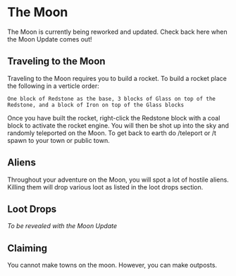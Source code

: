 # The Moon

The Moon is currently being reworked and updated. Check back here when the Moon Update comes out!

## Traveling to the Moon
Traveling to the Moon requires you to build a rocket. To build a rocket place the following in a verticle order: 

`One block of Redstone as the base, 3 blocks of Glass on top of the Redstone, and a block of Iron on top of the Glass blocks`

Once you have built the rocket, right-click the Redstone block with a coal block to activate the rocket engine. You will then be shot up into the sky and randomly teleported on the Moon. To get back to earth do /teleport or /t spawn to your town or public town. 


## Aliens
Throughout your adventure on the Moon, you will spot a lot of hostile aliens. Killing them will drop various loot as listed in the loot drops section. 

## Loot Drops

*To be revealed with the Moon Update*

## Claiming
You cannot make towns on the moon. However, you can make outposts. 
